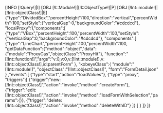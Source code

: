 [INFO [!Query!]|I]
[OBJ [!I::Module!]|[!I::ObjectType!]|P]
[OBJ [!Int::module!]|[!Int::objectClass!]|E]
{"type":"DividedBox","percentHeight":100,"direction":"vertical","percentWidth":100,"setStyle":{"verticalGap":0,"backgroundColor":"#cdcdcd"},
"localProxy":1,"components":[
	{"type":"VBox","percentHeight":100,"percentWidth":100,"setStyle":{"verticalGap":0,"backgroundColor":"#cdcdcd"},
	"components":[
		{"type":"LineChart","percentHeight":100,"percentWidth":100,
			"getDataFunction":{"method":"object","data":{"module":"ProxyCas","objectClass":"ProxyHit"},
				"function":"[!Int::function!]","args":"v:0,v:0,v:[!Int::module!],v:[!Int::objectClass!],id:parentForm"
			},
			"kobeyeClass":{
				"module":"[!Int::module!]",
				"objectClass":"[!Int::objectClass!]",
				"form":"FormDetail.json"
			}
			,"events":[
				{"type":"start","action":"loadValues"},
				{"type":"proxy", "triggers":[
					{"trigger":"new:[!Int::objectClass!]","action":"invoke","method":"createForm"},
					{"trigger":"edit:[!Int::objectClass!]","action":"invoke","method":"loadFormWithSelection","params":{}},
					{"trigger":"delete:[!Int::objectClass!]","action":"invoke","method":"deleteWithID"}
				]}
			]
		}
	]}
]}
